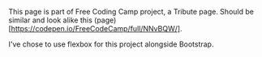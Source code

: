 This page is part of Free Coding Camp project, a Tribute page. Should be similar and look alike this (page)[https://codepen.io/FreeCodeCamp/full/NNvBQW/].

I've chose to use flexbox for this project alongside Bootstrap.
